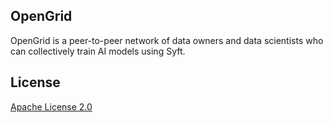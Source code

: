 ## OpenGrid

OpenGrid is a peer-to-peer network of data owners and data scientists who can collectively train AI models using Syft.

## License

[Apache License 2.0](https://github.com/OpenMined/Grid/blob/master/LICENSE)